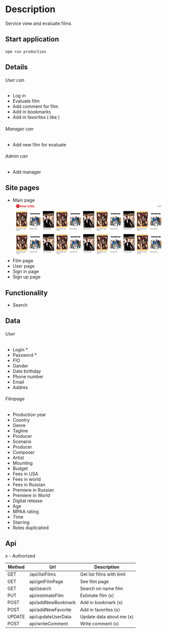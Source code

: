 # Description

Service view and evaluate films

## Start application

```
npm run production
```

## Details

###### User can

-   Log in
-   Evaluate film
-   Add comment for film
-   Add in bookmarks
-   Add in favorites ( like )

###### Manager can

-   Add new film for evaluate

###### Admin can

-   Add manager

## Site pages

-   Main page
    ![alt text](https://github.com/htdhcvm/kino-critic/blob/client/assets/main.gif)
-   Film page
-   User page
-   Sign in page
-   Sign up page

## Functionality

-   Search

## Data

###### User

-   Login \*
-   Password \*
-   FIO
-   Gander
-   Date birthday
-   Phone number
-   Email
-   Addres

###### Filmpage

-   Production year
-   Country
-   Genre
-   Tagline
-   Producer
-   Scenario
-   Producer
-   Composer
-   Artist
-   Mounting
-   Budget
-   Fees in USA
-   Fees in world
-   Fees in Russian
-   Premiere in Russian
-   Premiere in World
-   Digital release
-   Age
-   MPAA rating
-   Time
-   Starring
-   Roles duplicatied

## Api

x - Authorized

| Method | Url                | Description               |
| ------ | ------------------ | ------------------------- |
| GET    | /api/listFilms     | Get list films with limit |
| GET    | api/getFilmPage    | See film page             |
| GET    | api/search         | Search on name film       |
| PUT    | api/estimateFilm   | Estimate film (x)         |
| POST   | api/addNewBookmark | Add in bookmark (x)       |
| POST   | api/addNewFavorite | Add in favorites (x)      |
| UPDATE | api/updateUserData | Update data about me (x)  |
| POST   | api/writeComment   | Write comment (x)         |

